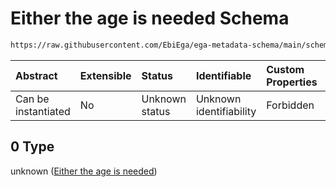 # Either the age is needed Schema

```txt
https://raw.githubusercontent.com/EbiEga/ega-metadata-schema/main/schemas/EGA.sample.json#/properties/sampleCollection/properties/ageAtCollection/anyOf/0
```



| Abstract            | Extensible | Status         | Identifiable            | Custom Properties | Additional Properties | Access Restrictions | Defined In                                                                   |
| :------------------ | :--------- | :------------- | :---------------------- | :---------------- | :-------------------- | :------------------ | :--------------------------------------------------------------------------- |
| Can be instantiated | No         | Unknown status | Unknown identifiability | Forbidden         | Allowed               | none                | [EGA.sample.json\*](../../../schemas/EGA.sample.json "open original schema") |

## 0 Type

unknown ([Either the age is needed](ega-18-properties-sample-collection-descriptor-properties-individuals-age-at-sample-collection-anyof-either-the-age-is-needed.md))
